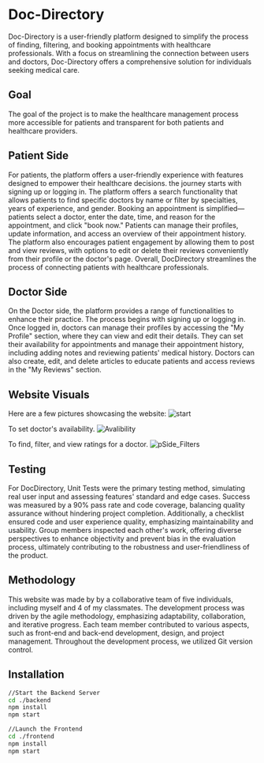 # Doc-Directory

Doc-Directory is a user-friendly platform designed to simplify the process of finding, filtering, and booking appointments with healthcare professionals. With a focus on streamlining the connection between users and doctors, Doc-Directory offers a comprehensive solution for individuals seeking medical care.

## Goal
The goal of the project is to make the healthcare management process more accessible for patients and transparent for both patients and healthcare providers.

## Patient Side
For patients, the platform offers a user-friendly experience with features designed to empower their healthcare decisions. the journey starts with signing up or logging in. The platform offers a search functionality that allows patients to find specific doctors by name or filter by specialties, years of experience, and gender. Booking an appointment is simplified—patients select a doctor, enter the date, time, and reason for the appointment, and click "book now." Patients can manage their profiles, update information, and access an overview of their appointment history. The platform also encourages patient engagement by allowing them to post and view reviews, with options to edit or delete their reviews conveniently from their profile or the doctor's page. Overall, DocDirectory streamlines the process of connecting patients with healthcare professionals.

## Doctor Side
On the Doctor side, the platform provides a range of functionalities to enhance their practice. The process begins with signing up or logging in. Once logged in, doctors can manage their profiles by accessing the "My Profile" section, where they can view and edit their details. They can set their availability for appointments and manage their appointment history, including adding notes and reviewing patients' medical history. Doctors can also create, edit, and delete articles to educate patients and access reviews in the "My Reviews" section.


## Website Visuals
Here are a few pictures showcasing the website:
![start](https://github.com/Niimraa/Doc-Directory/assets/133609979/9492e0c1-72ee-457b-8271-e173a380689b)

To set doctor's availability.
![Avalibility](https://github.com/Niimraa/Doc-Directory/assets/133609979/7a482f1b-4b39-4666-8590-275438a716fb)

To find, filter, and view ratings for a doctor.
![pSide_Filters](https://github.com/Niimraa/Doc-Directory/assets/133609979/5c7b7286-a811-4203-927b-8e01d01bf968)

## Testing

For DocDirectory, Unit Tests were the primary testing method, simulating real user input and assessing features' standard and edge cases. Success was measured by a 90% pass rate and code coverage, balancing quality assurance without hindering project completion. Additionally, a checklist ensured code and user experience quality, emphasizing maintainability and usability. Group members inspected each other's work, offering diverse perspectives to enhance objectivity and prevent bias in the evaluation process, ultimately contributing to the robustness and user-friendliness of the product.

## Methodology

This website was made by by a collaborative team of five individuals, including myself and 4 of my classmates. The development process was driven by the agile methodology, emphasizing adaptability, collaboration, and iterative progress. Each team member contributed to various aspects, such as front-end and back-end development, design, and project management. Throughout the development process, we utilized Git version control. 


## Installation


   ```bash
//Start the Backend Server
   cd ./backend
   npm install
   npm start

//Launch the Frontend
cd ./frontend
npm install
npm start



